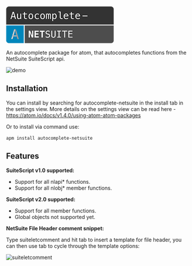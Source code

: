 ![logo](https://raw.githubusercontent.com/3EN-Cloud/autocomplete-netsuite/master/screenshots/logo.png)

An autocomplete package for atom, that autocompletes functions from the NetSuite SuiteScript api.

![demo](http://mwil.so/img/functionDemo.gif)

## Installation

You can install by searching for autocomplete-netsuite in the install tab in the settings view.
More details on the settings view can be read here - https://atom.io/docs/v1.4.0/using-atom-atom-packages

Or to install via command use:

    apm install autocomplete-netsuite

## Features

**SuiteScript v1.0 supported:**

* Support for all nlapi* functions.
* Support for all nlobj* member functions.

**SuiteScript v2.0 supported:**

* Support for all member functions.
* Global objects not supported yet.

**NetSuite File Header comment snippet:**

Type suiteletcomment and hit tab to insert a template for file header, you can then use tab to cycle through the template options:

![suiteletcomment](https://raw.githubusercontent.com/ProductEarthSolutions/autocomplete-netsuite/master/screenshots/suiteletCommentSnippet.gif)
